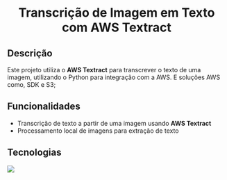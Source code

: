 <h1 align="center">Transcrição de Imagem em Texto com AWS Textract</h1>

## Descrição  

Este projeto utiliza o **AWS Textract** para transcrever o texto de uma imagem, utilizando o Python para integração com a AWS. E soluções AWS como, SDK e S3;

## Funcionalidades

- Transcrição de texto a partir de uma imagem usando **AWS Textract**
- Processamento local de imagens para extração de texto

## Tecnologias 

<p>
  <a href="https://skillicons.dev">
    <img src="https://skillicons.dev/icons?i=python,aws,github,git,vscode" />
  </a>
</p>

